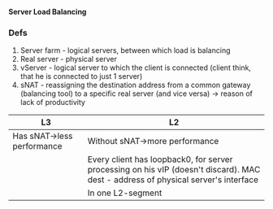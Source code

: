 **Server Load Balancing**

### Defs
1) Server farm - logical servers, between which load is balancing
2) Real server - physical server
3) vServer - logical server to which the client is connected (client think, that he is connected to just 1 server)
4) sNAT - reassigning the destination address from a common gateway (balancing tool) to a specific real server (and vice versa) -> reason of lack of productivity


| L3                         | L2                                                                                                                                |
| -------------------------- | --------------------------------------------------------------------------------------------------------------------------------- |
| Has sNAT->less performance | Without sNAT->more performance                                                                                                    |
|                            | Every client has loopback0, for server processing on his vIP (doesn't discard). MAC dest - address of physical server's interface |
|                            | In one L2-segment                                                                                                                 |
